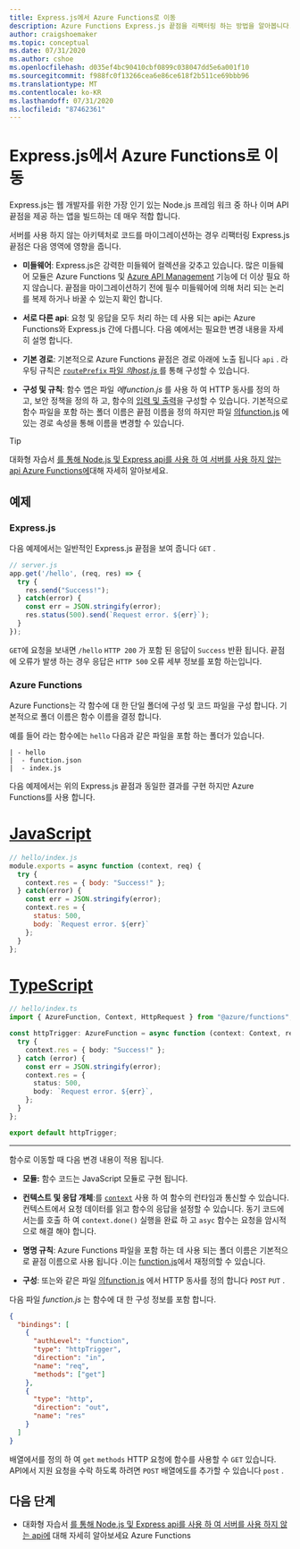 ```yaml
---
title: Express.js에서 Azure Functions로 이동
description: Azure Functions Express.js 끝점을 리팩터링 하는 방법을 알아봅니다.
author: craigshoemaker
ms.topic: conceptual
ms.date: 07/31/2020
ms.author: cshoe
ms.openlocfilehash: d035ef4bc90410cbf0899c038047dd5e6a001f10
ms.sourcegitcommit: f988fc0f13266cea6e86ce618f2b511ce69bbb96
ms.translationtype: MT
ms.contentlocale: ko-KR
ms.lasthandoff: 07/31/2020
ms.locfileid: "87462361"
---
```

# <a name="shifting-from-expressjs-to-azure-functions"></a>Express.js에서 Azure Functions로 이동

Express.js는 웹 개발자를 위한 가장 인기 있는 Node.js 프레임 워크 중 하나 이며 API 끝점을 제공 하는 앱을 빌드하는 데 매우 적합 합니다.

서버를 사용 하지 않는 아키텍처로 코드를 마이그레이션하는 경우 리팩터링 Express.js 끝점은 다음 영역에 영향을 줍니다.

- **미들웨어**: Express.js은 강력한 미들웨어 컬렉션을 갖추고 있습니다. 많은 미들웨어 모듈은 Azure Functions 및 [Azure API Management](../api-management/api-management-key-concepts.md) 기능에 더 이상 필요 하지 않습니다. 끝점을 마이그레이션하기 전에 필수 미들웨어에 의해 처리 되는 논리를 복제 하거나 바꿀 수 있는지 확인 합니다.

- **서로 다른 api**: 요청 및 응답을 모두 처리 하는 데 사용 되는 api는 Azure Functions와 Express.js 간에 다릅니다. 다음 예에서는 필요한 변경 내용을 자세히 설명 합니다.

- **기본 경로**: 기본적으로 Azure Functions 끝점은 경로 아래에 노출 됩니다 `api` . 라우팅 규칙은 [ `routePrefix` 파일 _의host.js_ ](./functions-bindings-http-webhook-output.md#hostjson-settings)를 통해 구성할 수 있습니다.

- **구성 및 규칙**: 함수 앱은 파일 _에function.js_ 를 사용 하 여 HTTP 동사를 정의 하 고, 보안 정책을 정의 하 고, 함수의 [입력 및 출력](./functions-triggers-bindings.md)을 구성할 수 있습니다. 기본적으로 함수 파일을 포함 하는 폴더 이름은 끝점 이름을 정의 하지만 파일 [의function.js](./functions-bindings-http-webhook-trigger.md#customize-the-http-endpoint) 에 있는 경로 속성을 통해 이름을 변경할 수 있습니다.

> [!TIP]
> 대화형 자습서 [를 통해 Node.js 및 Express api를 사용 하 여 서버를 사용 하지 않는 api Azure Functions에](https://docs.microsoft.com/learn/modules/shift-nodejs-express-apis-serverless/)대해 자세히 알아보세요.

## <a name="example"></a>예제

### <a name="expressjs"></a>Express.js

다음 예제에서는 일반적인 Express.js 끝점을 보여 줍니다 `GET` .

```javascript
// server.js
app.get('/hello', (req, res) => {
  try {
    res.send("Success!");
  } catch(error) {
    const err = JSON.stringify(error);
    res.status(500).send(`Request error. ${err}`);
  }
});
```

`GET`에 요청을 보내면 `/hello` `HTTP 200` 가 포함 된 응답이 `Success` 반환 됩니다. 끝점에 오류가 발생 하는 경우 응답은 `HTTP 500` 오류 세부 정보를 포함 하는입니다.

### <a name="azure-functions"></a>Azure Functions

Azure Functions는 각 함수에 대 한 단일 폴더에 구성 및 코드 파일을 구성 합니다. 기본적으로 폴더 이름은 함수 이름을 결정 합니다.

예를 들어 라는 함수에는 `hello` 다음과 같은 파일을 포함 하는 폴더가 있습니다.

``` files
| - hello
|  - function.json
|  - index.js
```

다음 예제에서는 위의 Express.js 끝점과 동일한 결과를 구현 하지만 Azure Functions를 사용 합니다.

# <a name="javascript"></a>[JavaScript](#tab/javascript)

```javascript
// hello/index.js
module.exports = async function (context, req) {
  try {
    context.res = { body: "Success!" };
  } catch(error) {
    const err = JSON.stringify(error);
    context.res = {
      status: 500,
      body: `Request error. ${err}`
    };
  }
};
```

# <a name="typescript"></a>[TypeScript](#tab/typescript)

```typescript
// hello/index.ts
import { AzureFunction, Context, HttpRequest } from "@azure/functions";

const httpTrigger: AzureFunction = async function (context: Context, req: HttpRequest): Promise<void> {
  try {
    context.res = { body: "Success!" };
  } catch (error) {
    const err = JSON.stringify(error);
    context.res = {
      status: 500,
      body: `Request error. ${err}`,
    };
  }
};

export default httpTrigger;
```

---

함수로 이동할 때 다음 변경 내용이 적용 됩니다.

- **모듈:** 함수 코드는 JavaScript 모듈로 구현 됩니다.

- **컨텍스트 및 응답 개체**:를 [`context`](./functions-reference-node.md#context-object) 사용 하 여 함수의 런타임과 통신할 수 있습니다. 컨텍스트에서 요청 데이터를 읽고 함수의 응답을 설정할 수 있습니다. 동기 코드에서는를 호출 하 여 `context.done()` 실행을 완료 하 고 `asyc` 함수는 요청을 암시적으로 해결 해야 합니다.

- **명명 규칙**: Azure Functions 파일을 포함 하는 데 사용 되는 폴더 이름은 기본적으로 끝점 이름으로 사용 됩니다 .이는 [function.js](./functions-bindings-http-webhook-trigger.md#customize-the-http-endpoint)에서 재정의할 수 있습니다.

- **구성**: 또는와 같은 파일 [의function.js](./functions-bindings-http-webhook-trigger.md#customize-the-http-endpoint) 에서 HTTP 동사를 정의 합니다 `POST` `PUT` .

다음 파일 _function.js_ 는 함수에 대 한 구성 정보를 포함 합니다.

```json
{
  "bindings": [
    {
      "authLevel": "function",
      "type": "httpTrigger",
      "direction": "in",
      "name": "req",
      "methods": ["get"]
    },
    {
      "type": "http",
      "direction": "out",
      "name": "res"
    }
  ]
}
```

배열에서를 정의 하 여 `get` `methods` HTTP 요청에 함수를 사용할 수 `GET` 있습니다. API에서 지원 요청을 수락 하도록 하려면 `POST` 배열에도를 추가할 수 있습니다 `post` .

## <a name="next-steps"></a>다음 단계

- 대화형 자습서 [를 통해 Node.js 및 Express api를 사용 하 여 서버를 사용 하지 않는 api에](https://docs.microsoft.com/learn/modules/shift-nodejs-express-apis-serverless/) 대해 자세히 알아보세요 Azure Functions
